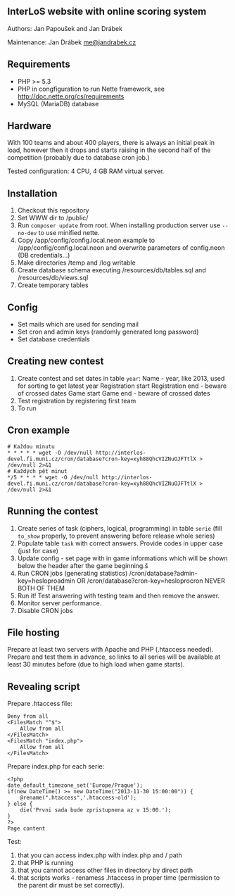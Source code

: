 InterLoS website with online scoring system
-------------------------------------------

Authors: Jan Papoušek and Jan Drábek

Maintenance: Jan Drábek <me@jandrabek.cz>

Requirements
------------

- PHP >= 5.3
- PHP in congfiguration to run Nette framework, see http://doc.nette.org/cs/requirements
- MySQL (MariaDB) database

Hardware
--------

With 100 teams and about 400 players, there is always an initial peak in load, however then it drops and starts raising in the second half of the
competition (probably due to database cron job.)

Tested configuration: 4 CPU, 4 GB RAM virtual server.

Installation
------------

1. Checkout this repository
2. Set WWW dir to /public/
3. Run `composer update` from root. When installing production server use `--no-dev` to use minified nette.
4. Copy /app/config/config.local.neon.example to /app/config/config.local.neon and overwrite parameters of config.neon (DB credentials...)
5. Make directories /temp and /log writable
6. Create database schema executing /resources/db/tables.sql and /resources/db/views.sql
7. Create temporary tables


Config
------
- Set mails which are used for sending mail
- Set cron and admin keys (randomly generated long password)
- Set database credentials


Creating new contest
--------------------

1. Create contest and set dates in table `year`:
   Name - year, like 2013, used for sorting to get latest year
   Registration start
   Registration end - beware of crossed dates
   Game start
   Game end - beware of crossed dates
2. Test registration by registering first team
3. To run

Cron example
------------

```
# Každou minutu
* * * * * wget -O /dev/null http://interlos-devel.fi.muni.cz/cron/database?cron-key=xyh88QhcVIZNuOJFTtlX > /dev/null 2>&1
# Každých pět minut
*/5 * * * * wget -O /dev/null http://interlos-devel.fi.muni.cz/cron/database?cron-key=xyh88QhcVIZNuOJFTtlX > /dev/null 2>&1
```

Running the contest
-------------------

1. Create series of task (ciphers, logical, programming) in table `serie` (fill `to_show` properly, to prevent answering before release whole series)
2. Populate table `task` with correct answers. Provide codes in upper case (just for case)
3. Update config - set page with in game informations which will be shown below the header after the game beginning.š
4. Run CRON jobs (generating statistics)
   /cron/database?admin-key=hesloproadmin OR /cron/database?cron-key=hesloprocron NEVER BOTH OF THEM
5. Run it! Test answering with testing team and then remove the answer.
6. Monitor server performance.
7. Disable CRON jobs

File hosting
------------

Prepare at least two servers with Apache and PHP (.htaccess needed). Prepare and test them in advance, so links to all series will be available at least 
30 minutes before (due to high load when game starts).

Revealing script
----------------

Prepare .htaccess file:
```
Deny from all
<FilesMatch "^$">
	Allow from all
</FilesMatch>
<FilesMatch "index.php">
	Allow from all
</FilesMatch>
```

Prepare index.php for each serie:
```
<?php
date_default_timezone_set('Europe/Prague');
if(new DateTime() >= new DateTime("2013-11-30 15:00:00")) {
	@rename(".htaccess",'.htaccess-old');
} else {
    die('Prvni sada bude zpristupnena az v 15:00.');
}
?>
Page content
```

Test:
1. that you can access index.php with index.php and / path
2. that PHP is running
3. that you cannot access other files in directory by direct path
4. that scripts works - renamess .htaccess in proper time (permission to the parent dir must be set correctly).